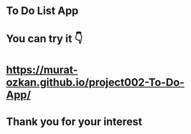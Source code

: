 # To Do List App
# You can try it 👇
# https://murat-ozkan.github.io/project002-To-Do-App/
# Thank you for your interest
